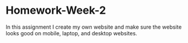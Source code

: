 # Homework-Week-2
In this assignment I create my own website and make sure the website looks good on mobile, laptop, and desktop websites.
